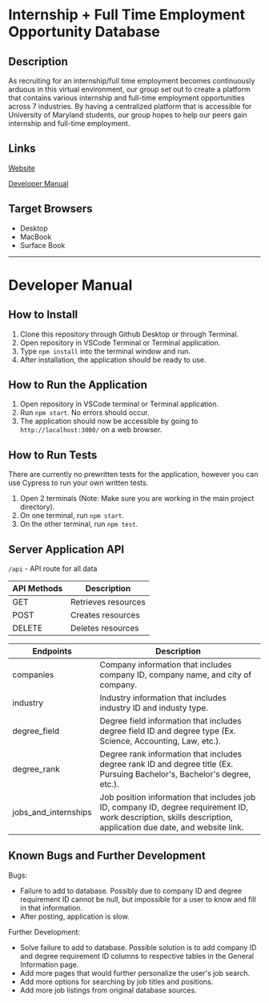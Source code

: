 # Internship + Full Time Employment Opportunity Database

## Description

As recruiting for an internship/full time employment becomes continuously arduous in this virtual environment, our group set out to create a platform that contains various internship and full-time employment opportunities across 7 industries. By having a centralized platform that is accessible for University of Maryland students, our group hopes to help our peers gain internship and full-time employment. 


## Links

[Website](https://stark-dusk-71862.herokuapp.com/)

[Developer Manual](https://github.com/npatel26/Group22-Final-INST377SP2021/blob/main/README.md#developer-manual)

## Target Browsers

- Desktop
- MacBook
- Surface Book
---

# Developer Manual

## How to Install

1. Clone this repository through Github Desktop or through Terminal.
2. Open repository in VSCode Terminal or Terminal application.
3. Type `npm install` into the terminal window and run.
4. After installation, the application should be ready to use.

## How to Run the Application

1. Open repository in VSCode terminal or Terminal application.
2. Run `npm start`. No errors should occur.
3. The application should now be accessible by going to `http://localhost:3000/` on a web browser.

## How to Run Tests
There are currently no prewritten tests for the application, however you can use Cypress to run your own written tests.

1. Open 2 terminals (Note: Make sure you are working in the main project directory).
2. On one terminal, run `npm start`.
3. On the other terminal, run `npm test`.

## Server Application API

`/api` - API route for all data

| API Methods   | Description          |
| --- | --- |
| GET           |  Retrieves resources |
| POST          |  Creates resources   |
| DELETE        |  Deletes resources   |


| Endpoints            | Description |
| --- | --- |
| companies            | Company information that includes company ID, company name, and city of company. |
| industry             | Industry information that includes industry ID and industy type. |
| degree_field         | Degree field information that includes degree field ID and degree type (Ex. Science, Accounting, Law, etc.). |
| degree_rank          | Degree rank information that includes degree rank ID and degree title (Ex. Pursuing Bachelor's, Bachelor's degree, etc.). |
| jobs_and_internships | Job position information that includes job ID, company ID, degree requirement ID, work description, skills description, application due date, and website link. |


## Known Bugs and Further Development

Bugs:
- Failure to add to database. Possibly due to company ID and degree requirement ID cannot be null, but impossible for a user to know and fill in that information.
- After posting, application is slow.

Further Development:
- Solve failure to add to database. Possible solution is to add company ID and degree requirement ID columns to respective tables in the General Information page.
- Add more pages that would further personalize the user's job search.
- Add more options for searching by job titles and positions.
- Add more job listings from original database sources.
